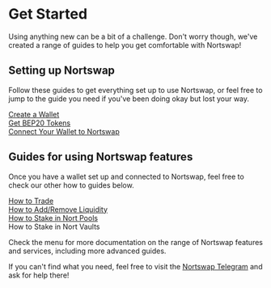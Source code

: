# Get Started

Using anything new can be a bit of a challenge. Don't worry though, we've created a range of guides to help you get comfortable with Nortswap!

## Setting up Nortswap

Follow these guides to get everything set up to use Nortswap, or feel free to jump to the guide you need if you've been doing okay but lost your way.

[Create a Wallet](https://docs.nortswap.finance/get-started/wallet-guide)\
[Get BEP20 Tokens](https://docs.nortswap.finance/get-started/bep20-guide)\
[Connect Your Wallet to Nortswap](https://docs.nortswap.finance/get-started/connection-guide)

## Guides for using Nortswap features

Once you have a wallet set up and connected to Nortswap, feel free to check our other how to guides below.

[How to Trade](https://docs.nortswap.finance/products/nortswap-exchange/trade-guide)\
[How to Add/Remove Liquidity](https://docs.nortswap.finance/products/nortswap-exchange/liquidity-guide)\
[How to Stake in Nort Pools](https://docs.nortswap.finance/products/syrup-pool/syrup-pool-guide)\
How to Stake in Nort Vaults

Check the menu for more documentation on the range of Nortswap features and services, including more advanced guides.

If you can't find what you need, feel free to visit the [Nortswap Telegram](https://t.me/nortswap) and ask for help there!
